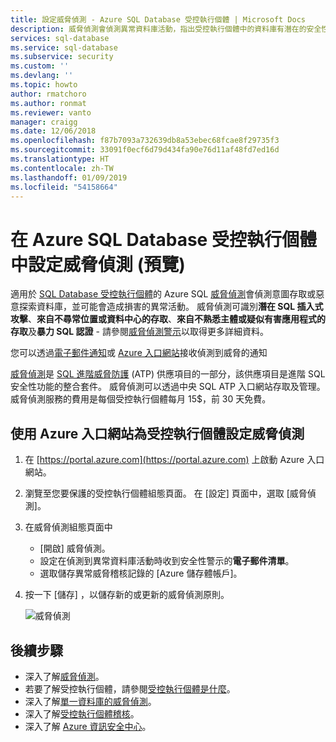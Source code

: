 ```yaml
---
title: 設定威脅偵測 - Azure SQL Database 受控執行個體 | Microsoft Docs
description: 威脅偵測會偵測異常資料庫活動，指出受控執行個體中的資料庫有潛在的安全性威脅。
services: sql-database
ms.service: sql-database
ms.subservice: security
ms.custom: ''
ms.devlang: ''
ms.topic: howto
author: rmatchoro
ms.author: ronmat
ms.reviewer: vanto
manager: craigg
ms.date: 12/06/2018
ms.openlocfilehash: f87b7093a732639db8a53ebec68fcae8f29735f3
ms.sourcegitcommit: 33091f0ecf6d79d434fa90e76d11af48fd7ed16d
ms.translationtype: HT
ms.contentlocale: zh-TW
ms.lasthandoff: 01/09/2019
ms.locfileid: "54158664"
---
```

# <a name="configure-threat-detection-preview-in-azure-sql-database-managed-instance"></a>在 Azure SQL Database 受控執行個體中設定威脅偵測 (預覽)

適用於 [SQL Database 受控執行個體](sql-database-threat-detection-overview.md)的 Azure SQL [威脅偵測](sql-database-managed-instance-index.yml)會偵測意圖存取或惡意探索資料庫，並可能會造成損害的異常活動。 威脅偵測可識別**潛在 SQL 插入式攻擊**、**來自不尋常位置或資料中心的存取**、**來自不熟悉主體或疑似有害應用程式的存取**及**暴力 SQL 認證** - 請參閱[威脅偵測警示](sql-database-threat-detection-overview.md#azure-sql-database-threat-detection-alerts)以取得更多詳細資料。

您可以透過[電子郵件通知](sql-database-threat-detection-overview.md#explore-anomalous-database-activities-upon-detection-of-a-suspicious-event)或 [Azure 入口網站](sql-database-threat-detection-overview.md#explore-threat-detection-alerts-for-your-database-in-the-azure-portal)接收偵測到威脅的通知

[威脅偵測](sql-database-threat-detection-overview.md)是 [SQL 進階威脅防護](sql-advanced-threat-protection.md) (ATP) 供應項目的一部分，該供應項目是進階 SQL 安全性功能的整合套件。 威脅偵測可以透過中央 SQL ATP 入口網站存取及管理。 威脅偵測服務的費用是每個受控執行個體每月 15$，前 30 天免費。

## <a name="set-up-threat-detection-for-your-managed-instance-in-the-azure-portal"></a>使用 Azure 入口網站為受控執行個體設定威脅偵測

1. 在 [https://portal.azure.com](https://portal.azure.com) 上啟動 Azure 入口網站。
2. 瀏覽至您要保護的受控執行個體組態頁面。 在 [設定] 頁面中，選取 [威脅偵測]。
3. 在威脅偵測組態頁面中
   - [開啟]  威脅偵測。
   - 設定在偵測到異常資料庫活動時收到安全性警示的**電子郵件清單**。
   - 選取儲存異常威脅稽核記錄的 [Azure 儲存體帳戶]。
4. 按一下 [儲存] ，以儲存新的或更新的威脅偵測原則。

   ![威脅偵測](./media/sql-database-managed-instance-threat-detection/threat-detection.png)

## <a name="next-steps"></a>後續步驟

- 深入了解[威脅偵測](sql-database-threat-detection-overview.md)。
- 若要了解受控執行個體，請參閱[受控執行個體是什麼](sql-database-managed-instance.md)。
- 深入了解[單一資料庫的威脅偵測](sql-database-threat-detection.md)。
- 深入了解[受控執行個體稽核](https://go.microsoft.com/fwlink/?linkid=869430)。
- 深入了解 [Azure 資訊安全中心](https://docs.microsoft.com/azure/security-center/security-center-intro)。
